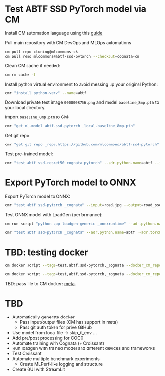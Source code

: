 # Test ABTF SSD PyTorch model via CM

Install CM automation language using this [guide](https://github.com/mlcommons/ck/blob/master/docs/installation.md)

Pull main repository with CM DevOps and MLOps automations

```bash
cm pull repo ctuning@mlcommons-ck
cm pull repo mlcommons@abtf-ssd-pytorch --checkout=cognata-cm
```

Clean CM cache if needed:

```bash
cm rm cache -f
```

Install python virtual environment to avoid messing up your original Python:

```bash
cmr "install python-venv" --name=abtf
```

Download private test image `0000008766.png` and model `baseline_8mp.pth` to your local directory.

Import `baseline_8mp.pth` to CM:
```bash
cmr "get ml-model abtf-ssd-pytorch _local.baseline_8mp.pth"
```

Get git repo
```bash
cmr "get git repo _repo.https://github.com/mlcommons/abtf-ssd-pytorch" --env.CM_GIT_BRANCH=cognata --extra_cache_tags=abtf,ssd,pytorch --env.CM_GIT_CHECKOUT_PATH_ENV_NAME=CM_ABTF_SSD_PYTORCH
```

Test pre-trained model: 
```bash
cmr "test abtf ssd-resnet50 cognata pytorch" --adr.python.name=abtf --input=0000008766.png --output=0000008766_prediction_test.jpg
```





# Export PyTorch model to ONNX

Export PyTorch model to ONNX:
```bash
cmr "test abtf ssd-pytorch _cognata" --input=road.jpg --output=road_ssd.jpg --export_model=baseline_8mp.onnx
```

Test ONNX model with LoadGen (performance):
```bash
cm run script "python app loadgen-generic _onnxruntime" --adr.python.name=abtf --modelpath=baseline_8mp.onnx --samples=10 --quiet
```


```bash
cmr "test abtf ssd-pytorch _cognata" --adr.python.name=abtf --adr.torch.version=1.13.1 --adr.torchvision.version=0.14.1 --input=road.jpg --output=road_ssd.jpg
```

# TBD: testing docker

```bash
cm docker script --tags=test,abtf,ssd-pytorch,_cognata --docker_cm_repo=ctuning@mlcommons-ck --env.CM_GH_TOKEN={TOKEN} --input=road.jpg --output=road_ssd.jpg
```

```bash
cm docker script --tags=test,abtf,ssd-pytorch,_cognata --docker_cm_repo=ctuning@mlcommons-ck --docker_os=ubuntu --docker_os_version=23.04 --input=road.jpg --output=road_ssd.jpg 
```

TBD: pass file to CM docker: [meta](https://github.com/mlcommons/ck/blob/master/cm-mlops/script/build-mlperf-inference-server-nvidia/_cm.yaml#L197).



# TBD

* Automatically generate docker
  * Pass input/output files (CM has support in meta)
  * Pass git auth token for prive GitHub
* Use model from local file -> skip_if_env ...
* Add pre/post processing for COCO
* Automate training with Cognata (+ Croissant)
* Run loadgen with trained model and different devices and frameworks
* Test Croissant
* Automate multiple benchmark experiments
  * Create MLPerf-like logging and structure
* Create GUI with StreamLit
